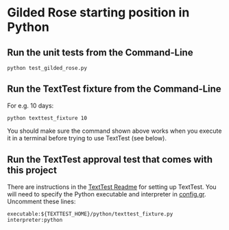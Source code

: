 # Gilded Rose starting position in Python

## Run the unit tests from the Command-Line

```
python test_gilded_rose.py
```

## Run the TextTest fixture from the Command-Line

For e.g. 10 days:

```
python texttest_fixture 10
```

You should make sure the command shown above works when you execute it in a terminal before trying to use TextTest (see below).


## Run the TextTest approval test that comes with this project

There are instructions in the [TextTest Readme](../texttests/README.md) for setting up TextTest. You will need to specify the Python executable and interpreter in [config.gr](../texttests/config.gr). Uncomment these lines:

    executable:${TEXTTEST_HOME}/python/texttest_fixture.py
    interpreter:python
